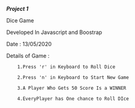 **_Project 1_**

Dice Game

Developed In Javascript and Boostrap

Date : 13/05/2020

Details of Game :

        1.Press 'r' in Keyboard to Roll Dice

        2.Press 'n' in Keyboard to Start New Game

        3.A Player Who Gets 50 Score Is a WINNER

        4.EveryPlayer has One chance to Roll DIce
